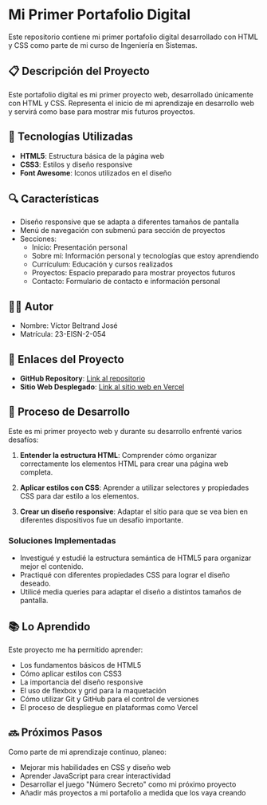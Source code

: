 # Mi Primer Portafolio Digital

Este repositorio contiene mi primer portafolio digital desarrollado con HTML y CSS como parte de mi curso de Ingeniería en Sistemas.

## 📋 Descripción del Proyecto

Este portafolio digital es mi primer proyecto web, desarrollado únicamente con HTML y CSS. Representa el inicio de mi aprendizaje en desarrollo web y servirá como base para mostrar mis futuros proyectos.

## 🚀 Tecnologías Utilizadas

- **HTML5**: Estructura básica de la página web
- **CSS3**: Estilos y diseño responsive
- **Font Awesome**: Iconos utilizados en el diseño

## 🔍 Características

- Diseño responsive que se adapta a diferentes tamaños de pantalla
- Menú de navegación con submenú para sección de proyectos
- Secciones:
  - Inicio: Presentación personal
  - Sobre mí: Información personal y tecnologías que estoy aprendiendo
  - Currículum: Educación y cursos realizados
  - Proyectos: Espacio preparado para mostrar proyectos futuros
  - Contacto: Formulario de contacto e información personal

## 👨‍💻 Autor

- Nombre: Víctor Beltrand José
- Matrícula: 23-EISN-2-054

## 🔗 Enlaces del Proyecto

- **GitHub Repository**: [Link al repositorio]()
- **Sitio Web Desplegado**: [Link al sitio web en Vercel]()

## 📝 Proceso de Desarrollo

Este es mi primer proyecto web y durante su desarrollo enfrenté varios desafíos:

1. **Entender la estructura HTML**: Comprender cómo organizar correctamente los elementos HTML para crear una página web completa.

2. **Aplicar estilos con CSS**: Aprender a utilizar selectores y propiedades CSS para dar estilo a los elementos.

3. **Crear un diseño responsive**: Adaptar el sitio para que se vea bien en diferentes dispositivos fue un desafío importante.

### Soluciones Implementadas

- Investigué y estudié la estructura semántica de HTML5 para organizar mejor el contenido.
- Practiqué con diferentes propiedades CSS para lograr el diseño deseado.
- Utilicé media queries para adaptar el diseño a distintos tamaños de pantalla.

## 📚 Lo Aprendido

Este proyecto me ha permitido aprender:

- Los fundamentos básicos de HTML5
- Cómo aplicar estilos con CSS3
- La importancia del diseño responsive
- El uso de flexbox y grid para la maquetación
- Cómo utilizar Git y GitHub para el control de versiones
- El proceso de despliegue en plataformas como Vercel

## 🔜 Próximos Pasos

Como parte de mi aprendizaje continuo, planeo:

- Mejorar mis habilidades en CSS y diseño web
- Aprender JavaScript para crear interactividad
- Desarrollar el juego "Número Secreto" como mi próximo proyecto
- Añadir más proyectos a mi portafolio a medida que los vaya creando
